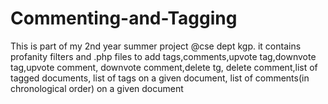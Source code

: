 # Commenting-and-Tagging
This is part of my 2nd year summer project @cse dept kgp.
it contains profanity filters and .php files to add tags,comments,upvote tag,downvote tag,upvote comment, 
downvote comment,delete tg, delete comment,list of tagged documents, list of tags on a given document,
list of comments(in chronological order) on a given document
